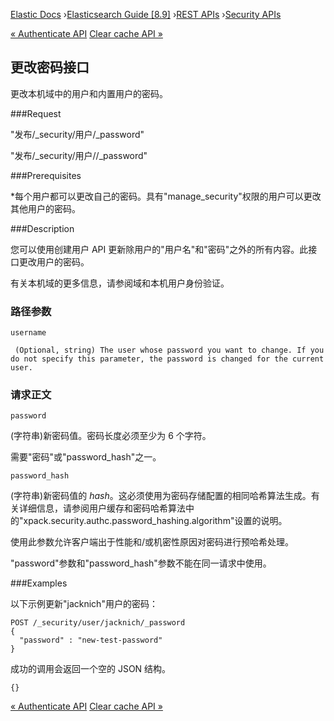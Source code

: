 

[Elastic Docs](/guide/) ›[Elasticsearch Guide [8.9]](index.md) ›[REST
APIs](rest-apis.md) ›[Security APIs](security-api.md)

[« Authenticate API](security-api-authenticate.md) [Clear cache API
»](security-api-clear-cache.md)

## 更改密码接口

更改本机域中的用户和内置用户的密码。

###Request

"发布/_security/用户/_password"

"发布/_security/用户/<username>/_password"

###Prerequisites

*每个用户都可以更改自己的密码。具有"manage_security"权限的用户可以更改其他用户的密码。

###Description

您可以使用创建用户 API 更新除用户的"用户名"和"密码"之外的所有内容。此接口更改用户的密码。

有关本机域的更多信息，请参阅域和本机用户身份验证。

### 路径参数

`username`

     (Optional, string) The user whose password you want to change. If you do not specify this parameter, the password is changed for the current user. 

### 请求正文

`password`

    

(字符串)新密码值。密码长度必须至少为 6 个字符。

需要"密码"或"password_hash"之一。

`password_hash`

    

(字符串)新密码值的 _hash_。这必须使用为密码存储配置的相同哈希算法生成。有关详细信息，请参阅用户缓存和密码哈希算法中的"xpack.security.authc.password_hashing.algorithm"设置的说明。

使用此参数允许客户端出于性能和/或机密性原因对密码进行预哈希处理。

"password"参数和"password_hash"参数不能在同一请求中使用。

###Examples

以下示例更新"jacknich"用户的密码：

    
    
    POST /_security/user/jacknich/_password
    {
      "password" : "new-test-password"
    }

成功的调用会返回一个空的 JSON 结构。

    
    
    {}

[« Authenticate API](security-api-authenticate.md) [Clear cache API
»](security-api-clear-cache.md)
